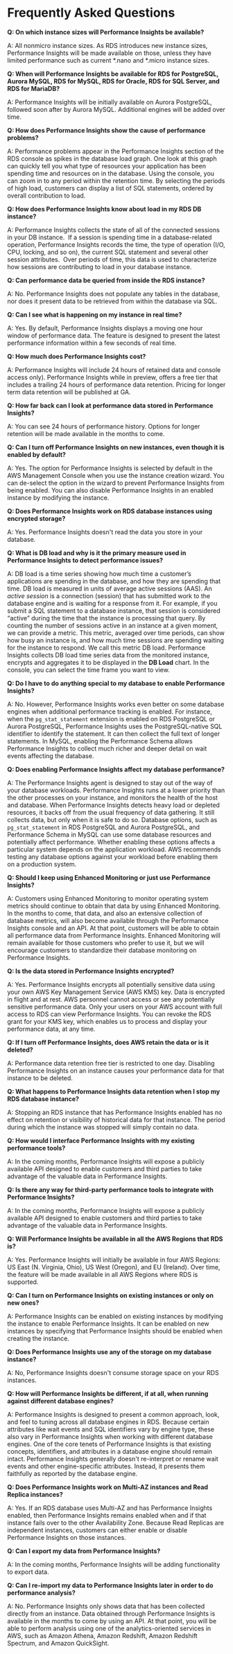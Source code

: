 # Frequently Asked Questions<a name="USER_PerfInsights.FAQ"></a>

**Q: On which instance sizes will Performance Insights be available?**

A: All nonmicro instance sizes\. As RDS introduces new instance sizes, Performance Insights will be made available on those, unless they have limited performance such as current \*\.nano and \*\.micro instance sizes\.

**Q: When will Performance Insights be available for RDS for PostgreSQL, Aurora MySQL, RDS for MySQL, RDS for Oracle, RDS for SQL Server, and RDS for MariaDB?**

A: Performance Insights will be initially available on Aurora PostgreSQL, followed soon after by Aurora MySQL\. Additional engines will be added over time\.

**Q: How does Performance Insights show the cause of performance problems?**

A: Performance problems appear in the Performance Insights section of the RDS console as spikes in the database load graph\. One look at this graph can quickly tell you what type of resources your application has been spending time and resources on in the database\. Using the console, you can zoom in to any period within the retention time\. By selecting the periods of high load, customers can display a list of SQL statements, ordered by overall contribution to load\.

**Q: How does Performance Insights know about load in my RDS DB instance?**

A: Performance Insights collects the state of all of the connected sessions in your DB instance\.  If a session is spending time in a database\-related operation, Performance Insights records the time, the type of operation \(I/O, CPU, locking, and so on\), the current SQL statement and several other session attributes\.  Over periods of time, this data is used to characterize how sessions are contributing to load in your database instance\.

**Q: Can performance data be queried from inside the RDS instance?**

A: No\. Performance Insights does not populate any tables in the database, nor does it present data to be retrieved from within the database via SQL\.

**Q: Can I see what is happening on my instance in real time?**

A: Yes\. By default, Performance Insights displays a moving one hour window of performance data\. The feature is designed to present the latest performance information within a few seconds of real time\.

**Q: How much does Performance Insights cost?**

A: Performance Insights will include 24 hours of retained data and console access only\)\. Performance Insights while in preview, offers a free tier that includes a trailing 24 hours of performance data retention\. Pricing for longer term data retention will be published at GA\. 

**Q: How far back can I look at performance data stored in Performance Insights?**

A: You can see 24 hours of performance history\. Options for longer retention will be made available in the months to come\. 

**Q: Can I turn off Performance Insights on new instances, even though it is enabled by default?**

A: Yes\. The option for Performance Insights is selected by default in the AWS Management Console when you use the instance creation wizard\. You can de\-select the option in the wizard to prevent Performance Insights from being enabled\. You can also disable Performance Insights in an enabled instance by modifying the instance\.

**Q: Does Performance Insights work on RDS database instances using encrypted storage?**

A: Yes\. Performance Insights doesn't read the data you store in your database\.

**Q: What is DB load and why is it the primary measure used in Performance Insights to detect performance issues?**

A: DB load is a time series showing how much time a customer’s applications are spending in the database, and how they are spending that time\. DB load is measured in units of average active sessions \(AAS\)\. An *active session* is a connection \(session\) that has submitted work to the database engine and is waiting for a response from it\. For example, if you submit a SQL statement to a database instance, that session is considered “active” during the time that the instance is processing that query\. By counting the number of sessions active in an instance at a given moment, we can provide a metric\. This metric, averaged over time periods, can show how busy an instance is, and how much time sessions are spending waiting for the instance to respond\. We call this metric DB load\. Performance Insights collects DB load time series data from the monitored instance, encrypts and aggregates it to be displayed in the **DB Load** chart\. In the console, you can select the time frame you want to view\.

**Q: Do I have to do anything special to my database to enable Performance Insights?**

A: No\. However, Performance Insights works even better on some database engines when additional performance tracking is enabled\. For instance, when the `pg_stat_statement` extension is enabled on RDS PostgreSQL or Aurora PostgreSQL, Performance Insights uses the PostgreSQL\-native SQL identifier to identify the statement\. It can then collect the full text of longer statements\. In MySQL, enabling the Performance Schema allows Performance Insights to collect much richer and deeper detail on wait events affecting the database\.

**Q: Does enabling Performance Insights affect my database performance?**

A: The Performance Insights agent is designed to stay out of the way of your database workloads\. Performance Insights runs at a lower priority than the other processes on your instance, and monitors the health of the host and database\. When Performance Insights detects heavy load or depleted resources, it backs off from the usual frequency of data gathering\. It still collects data, but only when it is safe to do so\. Database options, such as `pg_stat_statement` in RDS PostgreSQL and Aurora PostgreSQL, and Performance Schema in MySQL can use some database resources and potentially affect performance\. Whether enabling these options affects a particular system depends on the application workload\. AWS recommends testing any database options against your workload before enabling them on a production system\.

**Q: Should I keep using Enhanced Monitoring or just use Performance Insights?**

A: Customers using Enhanced Monitoring to monitor operating system metrics should continue to obtain that data by using Enhanced Monitoring\. In the months to come, that data, and also an extensive collection of database metrics, will also become available through the Performance Insights console and an API\. At that point, customers will be able to obtain all performance data from Performance Insights\. Enhanced Monitoring will remain available for those customers who prefer to use it, but we will encourage customers to standardize their database monitoring on Performance Insights\. 

**Q: Is the data stored in Performance Insights encrypted?**

A: Yes\. Performance Insights encrypts all potentially sensitive data using your own AWS Key Management Service \(AWS KMS\) key\. Data is encrypted in flight and at rest\. AWS personnel cannot access or see any potentially sensitive performance data\. Only your users on your AWS account with full access to RDS can view Performance Insights\. You can revoke the RDS grant for your KMS key, which enables us to process and display your performance data, at any time\.

**Q: If I turn off Performance Insights, does AWS retain the data or is it deleted?**

A: Performance data retention free tier is restricted to one day\. Disabling Performance Insights on an instance causes your performance data for that instance to be deleted\.

**Q: What happens to Performance Insights data retention when I stop my RDS database instance?**

A: Stopping an RDS instance that has Performance Insights enabled has no effect on retention or visibility of historical data for that instance\. The period during which the instance was stopped will simply contain no data\.

**Q: How would I interface Performance Insights with my existing performance tools?** 

A: In the coming months, Performance Insights will expose a publicly available API designed to enable customers and third parties to take advantage of the valuable data in Performance Insights\.

**Q: Is there any way for third\-party performance tools to integrate with Performance Insights?**

A: In the coming months, Performance Insights will expose a publicly available API designed to enable customers and third parties to take advantage of the valuable data in Performance Insights\.

**Q: Will Performance Insights be available in all the AWS Regions that RDS is?**

A: Yes\. Performance Insights will initially be available in four AWS Regions: US East \(N\. Virginia, Ohio\), US West \(Oregon\), and EU \(Ireland\)\. Over time, the feature will be made available in all AWS Regions where RDS is supported\.

**Q: Can I turn on Performance Insights on existing instances or only on new ones?**

A: Performance Insights can be enabled on existing instances by modifying the instance to enable Performance Insights\. It can be enabled on new instances by specifying that Performance Insights should be enabled when creating the instance\.

**Q: Does Performance Insights use any of the storage on my database instance?**

A: No, Performance Insights doesn't consume storage space on your RDS instances\.

**Q: How will Performance Insights be different, if at all, when running against different database engines?**

A: Performance Insights is designed to present a common approach, look, and feel to tuning across all database engines in RDS\. Because certain attributes like wait events and SQL identifiers vary by engine type, these also vary in Performance Insights when working with different database engines\. One of the core tenets of Performance Insights is that existing concepts, identifiers, and attributes in a database engine should remain intact\. Performance Insights generally doesn't re\-interpret or rename wait events and other engine\-specific attributes\. Instead, it presents them faithfully as reported by the database engine\.

**Q: Does Performance Insights work on Multi\-AZ instances and Read Replica instances?**

A: Yes\. If an RDS database uses Multi\-AZ and has Performance Insights enabled, then Performance Insights remains enabled when and if that instance fails over to the other Availability Zone\. Because Read Replicas are independent instances, customers can either enable or disable Performance Insights on those instances\.

**Q: Can I export my data from Performance Insights?**

A: In the coming months, Performance Insights will be adding functionality to export data\. 

**Q: Can I re\-import my data to Performance Insights later in order to do performance analysis?**

A: No\. Performance Insights only shows data that has been collected directly from an instance\. Data obtained through Performance Insights is available in the months to come by using an API\. At that point, you will be able to perform analysis using one of the analytics\-oriented services in AWS, such as Amazon Athena, Amazon Redshift, Amazon Redshift Spectrum, and Amazon QuickSight\.
